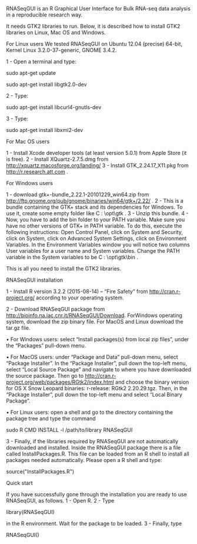 RNASeqGUI is an R Graphical User Interface for Bulk RNA-seq data analysis in a reproducible research way.

It needs GTK2 libraries to run. 
Below, it is described how to install GTK2 libraries on Linux, Mac OS and Windows.

For Linux users
We tested RNASeqGUI on Ubuntu 12.04 (precise) 64-bit, Kernel Linux 3.2.0-37-generic, GNOME 3.4.2.

1 - Open a terminal and type: 

  sudo apt-get update

  sudo apt-get install libgtk2.0-dev

2 - Type:

  sudo apt-get install libcurl4-gnutls-dev

3 - Type:

  sudo apt-get install libxml2-dev


For Mac OS users

1 - Install Xcode developer tools (at least version 5.0.1) from Apple Store (it is free).
2 - Install XQuartz-2.7.5.dmg from http://xquartz.macosforge.org/landing/
3 - Install GTK_2.24.17_X11.pkg from http://r.research.att.com .


For Windows users

1 - download gtk+-bundle_2.22.1-20101229_win64.zip from http://ftp.gnome.org/pub/gnome/binaries/win64/gtk+/2.22/ .
2 - This is a bundle containing the GTK+ stack and its dependencies for Windows. To use it, create some empty folder like C : \opt\gtk .
3 - Unzip this bundle.
4 - Now, you have to add the bin folder to your PATH variable. Make sure you have no
other versions of GTK+ in PATH variable. To do this, execute the following instructions:
Open Control Panel, click on System and Security, click on System, click
on Advanced System Settings, click on Environment Variables. In the
Environment Variables window you will notice two columns User variables
for a user name and System variables. Change the PATH variable in the System
variables to be C : \opt\gtk\bin .

This is all you need to install the GTK2 libraries.


RNASeqGUI installation

1 - Install R version 3.2.2 (2015-08-14) – “Fire Safety” from http://cran.r-project.org/  according to your operating system.

2 - Download RNASeqGUI package from http://bioinfo.na.iac.cnr.it/RNASeqGUI/Download.
ForWindows operating system, download the zip binary file. For MacOS and
Linux download the tar.gz file.

• For Windows users: select “Install packages(s) from local zip files”,
under the “Packages” pull-down menu.

• For MacOS users: under “Package and Data” pull-down menu, select “Package Installer”.
In the “Package Installer”, pull down the top-left menu, select “Local Source Package” and navigate to where you have downloaded the
source package.
Then go to http://cran.r-project.org/web/packages/RGtk2/index.html and choose the binary version for OS X Snow Leopard binaries: r-release:
RGtk2 2.20.29.tgz. Then, in the “Package Installer”, pull down the top-left menu and select “Local Binary Package”.

• For Linux users: open a shell and go to the directory containing the
package tree and type the command

  sudo R CMD INSTALL -l /path/to/library RNASeqGUI

3 - Finally, if the libraries required by RNASeqGUI are not automatically downloaded and installed.
Inside the RNASeqGUI package there is a file called InstallPackages.R. This file can be loaded from an R shell to install all packages needed automatically.
Please open a R shell and type:
  
  source("InstallPackages.R")


Quick start

If you have successfully gone through the installation you are ready to use RNASeqGUI, as follows.
1 - Open R.
2 - Type

  library(RNASeqGUI)

in the R environment. Wait for the package to be loaded.
3 - Finally, type

  RNASeqGUI()




